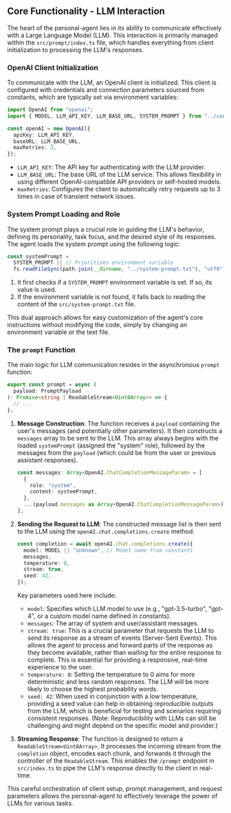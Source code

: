 ## Core Functionality - LLM Interaction

The heart of the personal-agent lies in its ability to communicate effectively with a Large Language Model (LLM). This interaction is primarily managed within the `src/prompt/index.ts` file, which handles everything from client initialization to processing the LLM's responses.

### OpenAI Client Initialization

To communicate with the LLM, an OpenAI client is initialized. This client is configured with credentials and connection parameters sourced from constants, which are typically set via environment variables:

```typescript
import OpenAI from "openai";
import { MODEL, LLM_API_KEY, LLM_BASE_URL, SYSTEM_PROMPT } from "../constants";

const openAI = new OpenAI({
  apiKey: LLM_API_KEY,
  baseURL: LLM_BASE_URL,
  maxRetries: 3,
});
```

*   `LLM_API_KEY`: The API key for authenticating with the LLM provider.
*   `LLM_BASE_URL`: The base URL of the LLM service. This allows flexibility in using different OpenAI-compatible API providers or self-hosted models.
*   `maxRetries`: Configures the client to automatically retry requests up to 3 times in case of transient network issues.

### System Prompt Loading and Role

The system prompt plays a crucial role in guiding the LLM's behavior, defining its personality, task focus, and the desired style of its responses. The agent loads the system prompt using the following logic:

```typescript
const systemPrompt =
  SYSTEM_PROMPT || // Prioritizes environment variable
  fs.readFileSync(path.join(__dirname, "../system-prompt.txt"), "utf8"); // Fallback to file
```

1.  It first checks if a `SYSTEM_PROMPT` environment variable is set. If so, its value is used.
2.  If the environment variable is not found, it falls back to reading the content of the `src/system-prompt.txt` file.

This dual approach allows for easy customization of the agent's core instructions without modifying the code, simply by changing an environment variable or the text file.

### The `prompt` Function

The main logic for LLM communication resides in the asynchronous `prompt` function:

```typescript
export const prompt = async (
  payload: PromptPayload
): Promise<string | ReadableStream<Uint8Array>> => {
  // ...
};
```

1.  **Message Construction**: The function receives a `payload` containing the user's messages (and potentially other parameters). It then constructs a `messages` array to be sent to the LLM. This array always begins with the loaded `systemPrompt` (assigned the "system" role), followed by the messages from the `payload` (which could be from the user or previous assistant responses).

    ```typescript
    const messages: Array<OpenAI.ChatCompletionMessageParam> = [
      {
        role: "system",
        content: systemPrompt,
      },
      ...(payload.messages as Array<OpenAI.ChatCompletionMessageParam>),
    ];
    ```

2.  **Sending the Request to LLM**: The constructed message list is then sent to the LLM using the `openAI.chat.completions.create` method.

    ```typescript
    const completion = await openAI.chat.completions.create({
      model: MODEL || "unknown", // Model name from constants
      messages,
      temperature: 0,
      stream: true,
      seed: 42,
    });
    ```

    Key parameters used here include:
    *   `model`: Specifies which LLM model to use (e.g., "gpt-3.5-turbo", "gpt-4", or a custom model name defined in constants).
    *   `messages`: The array of system and user/assistant messages.
    *   `stream: true`: This is a crucial parameter that requests the LLM to send its response as a stream of events (Server-Sent Events). This allows the agent to process and forward parts of the response as they become available, rather than waiting for the entire response to complete. This is essential for providing a responsive, real-time experience to the user.
    *   `temperature: 0`: Setting the temperature to 0 aims for more deterministic and less random responses. The LLM will be more likely to choose the highest probability words.
    *   `seed: 42`: When used in conjunction with a low temperature, providing a seed value can help in obtaining reproducible outputs from the LLM, which is beneficial for testing and scenarios requiring consistent responses. (Note: Reproducibility with LLMs can still be challenging and might depend on the specific model and provider.)

3.  **Streaming Response**: The function is designed to return a `ReadableStream<Uint8Array>`. It processes the incoming stream from the `completion` object, encodes each chunk, and forwards it through the controller of the `ReadableStream`. This enables the `/prompt` endpoint in `src/index.ts` to pipe the LLM's response directly to the client in real-time.

This careful orchestration of client setup, prompt management, and request parameters allows the personal-agent to effectively leverage the power of LLMs for various tasks.
